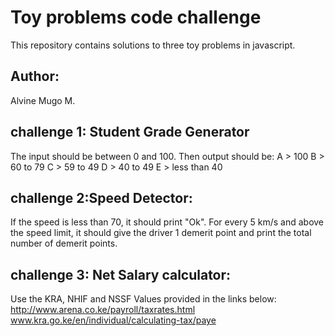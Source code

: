 # Toy problems code challenge

This repository contains solutions to three toy problems in javascript.

## Author:
Alvine Mugo M.

## challenge 1: Student Grade Generator

The input should be between 0 and 100.
Then output should be:
A > 100
B > 60 to 79
C > 59 to 49
D > 40 to 49
E > less than 40

## challenge 2:Speed Detector:

If the speed is less than 70, it should print "Ok".
For every 5 km/s and above the speed limit, it should give the driver 1 demerit point and print the total number of demerit points.

## challenge 3: Net Salary calculator:

Use the KRA, NHIF and NSSF Values provided in the links below:
    http://www.arena.co.ke/payroll/taxrates.html
    www.kra.go.ke/en/individual/calculating-tax/paye
    

    